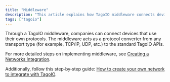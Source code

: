 ```yaml
---
title: "Middleware"
description: "This article explains how TagoIO middleware connects devices using custom protocols by acting as a protocol converter to the TagoIO APIs, and points to related documentation and community resources for setup and examples."
tags: ["tagoio"]
---
```

Through a TagoIO middleware, companies can connect devices that use their own protocols. The middleware acts as a protocol converter from any transport type (for example, TCP/IP, UDP, etc.) to the standard TagoIO APIs.

For more detailed steps on implementing middleware, see [Creating a Networks Integration](/docs/tagoio/integrations/general/creating-a-network-integration).

 
Additionally, follow this step‑by‑step guide: [How to create your own network to integrate with TagoIO](https://community.tago.io/t/how-to-create-your-own-network-to-integrate-with-tagoio/407).
